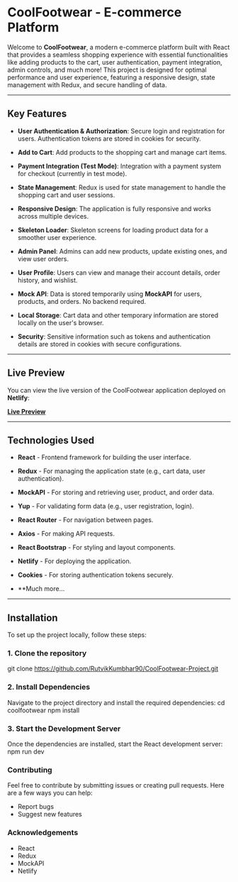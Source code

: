 # CoolFootwear - E-commerce Platform

Welcome to **CoolFootwear**, a modern e-commerce platform built with React that provides a seamless shopping experience with essential functionalities like adding products to the cart, user authentication, payment integration, admin controls, and much more! This project is designed for optimal performance and user experience, featuring a responsive design, state management with Redux, and secure handling of data.

---

## Key Features

- **User Authentication & Authorization**: Secure login and registration for users. Authentication tokens are stored in cookies for security.

- **Add to Cart**: Add products to the shopping cart and manage cart items.
 
- **Payment Integration (Test Mode)**: Integration with a payment system for checkout (currently in test mode).
 
- **State Management**: Redux is used for state management to handle the shopping cart and user sessions.
 
- **Responsive Design**: The application is fully responsive and works across multiple devices.
 
- **Skeleton Loader**: Skeleton screens for loading product data for a smoother user experience.
 
- **Admin Panel**: Admins can add new products, update existing ones, and view user orders.
 
- **User Profile**: Users can view and manage their account details, order history, and wishlist.
 
- **Mock API**: Data is stored temporarily using **MockAPI** for users, products, and orders. No backend required.
 
- **Local Storage**: Cart data and other temporary information are stored locally on the user's browser.
 
- **Security**: Sensitive information such as tokens and authentication details are stored in cookies with secure configurations.

---

## Live Preview

You can view the live version of the CoolFootwear application deployed on **Netlify**:

[**Live Preview**](https://coolfootwearproject.netlify.app/)

---

## Technologies Used

- **React** - Frontend framework for building the user interface.
 
- **Redux** - For managing the application state (e.g., cart data, user authentication).
 
- **MockAPI** - For storing and retrieving user, product, and order data.
 
- **Yup** - For validating form data (e.g., user registration, login).
 
- **React Router** - For navigation between pages.
 
- **Axios** - For making API requests.
 
- **React Bootstrap** - For styling and layout components.
 
- **Netlify** - For deploying the application.
 
- **Cookies** - For storing authentication tokens securely.
 
- **Much more...

---

## Installation

To set up the project locally, follow these steps:

### 1. Clone the repository

git clone https://github.com/RutvikKumbhar90/CoolFootwear-Project.git

### 2. Install Dependencies

Navigate to the project directory and install the required dependencies:
cd coolfootwear
npm install


### 3. Start the Development Server

Once the dependencies are installed, start the React development server:
npm run dev


### Contributing

Feel free to contribute by submitting issues or creating pull requests. Here are a few ways you can help:

- Report bugs
- Suggest new features


### Acknowledgements

- React
- Redux
- MockAPI
- Netlify
